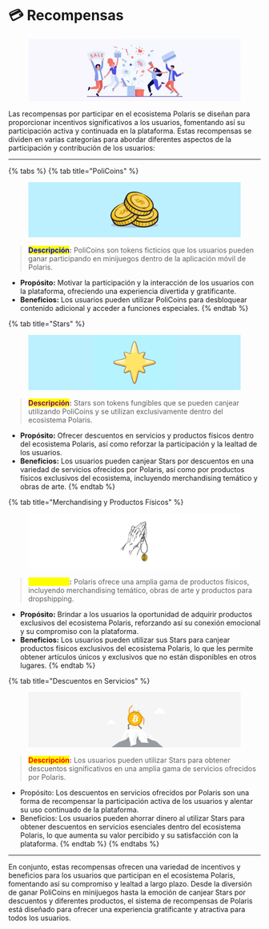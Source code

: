 # 💳 Recompensas&#x20;

<figure><img src="../../../../../.gitbook/assets/que-es-la-fidelizacion-de-clientes.jpg.jpeg" alt=""><figcaption></figcaption></figure>

Las recompensas por participar en el ecosistema Polaris se diseñan para proporcionar incentivos significativos a los usuarios, fomentando así su participación activa y continuada en la plataforma. Estas recompensas se dividen en varias categorías para abordar diferentes aspectos de la participación y contribución de los usuarios:

***

{% tabs %}
{% tab title="PoliCoins" %}
<figure><img src="../../../../../.gitbook/assets/Proyecto nuevo (11).webp" alt=""><figcaption></figcaption></figure>

> <mark style="color:blue;">**Descripción**</mark>**:** PoliCoins son tokens ficticios que los usuarios pueden ganar participando en minijuegos dentro de la aplicación móvil de Polaris.

* **Propósito:** Motivar la participación y la interacción de los usuarios con la plataforma, ofreciendo una experiencia divertida y gratificante.
* **Beneficios:** Los usuarios pueden utilizar PoliCoins para desbloquear contenido adicional y acceder a funciones especiales.
{% endtab %}

{% tab title="Stars" %}
<figure><img src="../../../../../.gitbook/assets/Proyecto nuevo (12).webp" alt=""><figcaption></figcaption></figure>

> <mark style="color:purple;">**Descripción**</mark>**:** Stars son tokens fungibles que se pueden canjear utilizando PoliCoins y se utilizan exclusivamente dentro del ecosistema Polaris.

* **Propósito:** Ofrecer descuentos en servicios y productos físicos dentro del ecosistema Polaris, así como reforzar la participación y la lealtad de los usuarios.
* **Beneficios:** Los usuarios pueden canjear Stars por descuentos en una variedad de servicios ofrecidos por Polaris, así como por productos físicos exclusivos del ecosistema, incluyendo merchandising temático y obras de arte.
{% endtab %}

{% tab title="Merchandising y Productos Físicos" %}
<figure><img src="../../../../../.gitbook/assets/Proyecto nuevo (13).webp" alt=""><figcaption></figcaption></figure>

> <mark style="color:yellow;">**Descripción**</mark>**:** Polaris ofrece una amplia gama de productos físicos, incluyendo merchandising temático, obras de arte y productos para dropshipping.

* **Propósito:** Brindar a los usuarios la oportunidad de adquirir productos exclusivos del ecosistema Polaris, reforzando así su conexión emocional y su compromiso con la plataforma.
* **Beneficios:** Los usuarios pueden utilizar sus Stars para canjear productos físicos exclusivos del ecosistema Polaris, lo que les permite obtener artículos únicos y exclusivos que no están disponibles en otros lugares.
{% endtab %}

{% tab title="Descuentos en Servicios" %}
<figure><img src="../../../../../.gitbook/assets/Proyecto nuevo (14).webp" alt=""><figcaption></figcaption></figure>

> <mark style="color:red;">**Descripción**</mark>**:** Los usuarios pueden utilizar Stars para obtener descuentos significativos en una amplia gama de servicios ofrecidos por Polaris.

* Propósito: Los descuentos en servicios ofrecidos por Polaris son una forma de recompensar la participación activa de los usuarios y alentar su uso continuado de la plataforma.
* Beneficios: Los usuarios pueden ahorrar dinero al utilizar Stars para obtener descuentos en servicios esenciales dentro del ecosistema Polaris, lo que aumenta su valor percibido y su satisfacción con la plataforma.
{% endtab %}
{% endtabs %}

***

En conjunto, estas recompensas ofrecen una variedad de incentivos y beneficios para los usuarios que participan en el ecosistema Polaris, fomentando así su compromiso y lealtad a largo plazo. Desde la diversión de ganar PoliCoins en minijuegos hasta la emoción de canjear Stars por descuentos y diferentes productos, el sistema de recompensas de Polaris está diseñado para ofrecer una experiencia gratificante y atractiva para todos los usuarios.
